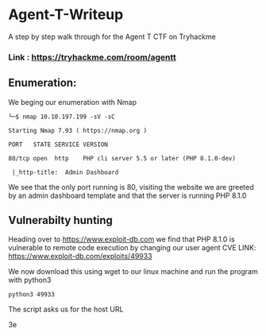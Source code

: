 # Agent-T-Writeup
A step by step walk through for the Agent T CTF on Tryhackme

### Link : https://tryhackme.com/room/agentt

## Enumeration: 

We beging our enumeration with Nmap 

`└─$ nmap 10.10.197.199 -sV -sC
`



`
Starting Nmap 7.93 ( https://nmap.org )
`


`
PORT   STATE SERVICE VERSION
`




`
80/tcp open  http    PHP cli server 5.5 or later (PHP 8.1.0-dev)
`


`
|_http-title:  Admin Dashboard`

We see that the only port running is 80, visiting the website we are greeted by an admin dashboard template and that the server is running PHP 8.1.0

## Vulnerabilty hunting

Heading over to  https://www.exploit-db.com we find that PHP 8.1.0 is vulnerable to remote code execution by changing our user agent
CVE LINK: https://www.exploit-db.com/exploits/49933

We now download this using wget to our linux machine and run the program with python3

`python3 49933`


The script asks us for the host URL


 3e
